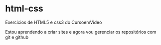 # html-css
 Exercicios de HTML5 e css3 do CursoemVideo

 Estou aprendendo a criar sites e agora vou gerenciar os repositórios com git e github